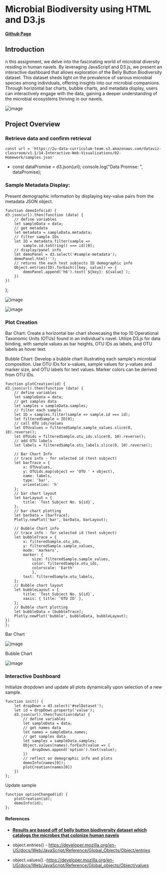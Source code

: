 # Microbial Biodiversity using HTML and D3.js



**[Github Page](https://sallyca530.github.io/Belly-button-challenge/)**

## Introduction
n this assignment, we delve into the fascinating world of microbial diversity residing in human navels. By leveraging JavaScript and D3.js, we present an interactive dashboard that allows exploration of the Belly Button Biodiversity dataset. This dataset sheds light on the prevalence of various microbial species among individuals, offering insights into our microbial companions. Through horizontal bar charts, bubble charts, and metadata display, users can interactively engage with the data, gaining a deeper understanding of the microbial ecosystems thriving in our navels.

![image](data/images/dashboard.png)

## Project Overview
### Retrieve data and confirm retrieval

    const url = 'https://2u-data-curriculum-team.s3.amazonaws.com/dataviz-classroom/v1.1/14-Interactive-Web-Visualizations/02-Homework/samples.json'
-
    const dataPromise = d3.json(url);
        console.log("Data Promise: ", dataPromise);

### Sample Metadata Display: 

Present demographic information by displaying key-value pairs from the metadata JSON object.

    function demoInfo(id) {
    d3.json(url).then(function (data) {
        // define variables 
        let sampleData = data;
        // get metadata
        let metadata = sampleData.metadata;
        // filter sample IDs
        let ID = metadata.filter(sample =>
            sample.id.toString() === id)[0];
        // display/panel info
        let demoPanel = d3.select('#sample-metadata');
        demoPanel.html('');
        // returns the each test subjects ID demographic info
        Object.entries(ID).forEach(([key, value]) => {
            demoPanel.append('h6').text(`${key}: ${value}`);
        })
    })
};

![image](data/images/dropdown_init.png)

![image](data/images/demographics.png)


### Plot Creation

Bar Chart: Create a horizontal bar chart showcasing the top 10 Operational Taxonomic Units (OTUs) found in an individual's navel. Utilize D3.js for data binding, with sample values as bar heights, OTU IDs as labels, and OTU labels as hover text.

Bubble Chart: Develop a bubble chart illustrating each sample's microbial composition. Use OTU IDs for x-values, sample values for y-values and marker size, and OTU labels for text values. Marker colors can be derived from OTU IDs.

    function plotCreation(id) {
    d3.json(url).then(function (data) {
        // define variables
        let sampleData = data;
        // get samples data
        let samples = sampleData.samples;
        // filter each sample
        let ID = samples.filter(sample => sample.id === id);
        let filteredSample = ID[0];
        // call OTU ids/values
        let OTUvalues = filteredSample.sample_values.slice(0, 10).reverse();
        let OTUids = filteredSample.otu_ids.slice(0, 10).reverse();
        // add OTU labels 
        let labels = filteredSample.otu_labels.slice(0, 10).reverse();
        
        // Bar Chart Info
        // trace info - for selected id (test subject)
        let barTrace = {
            x: OTUvalues,
            y: OTUids.map(object => 'OTU ' + object),
            name: labels,
            type: 'bar',
            orientation: 'h'
        };
        // bar chart layout
        let barLayout = {
            title: `Test Subject No. ${id}`,
        };
        // bar chart plotting
        let barData = [barTrace];
        Plotly.newPlot('bar', barData, barLayout);
       
        // Bubble Chart info
        // trace info - for selected id (test subject)
        let bubbleTrace = {
            x: filteredSample.otu_ids,
            y: filteredSample.sample_values,
            mode: 'markers',
            marker: {
                size: filteredSample.sample_values,
                color: filteredSample.otu_ids,
                colorscale: 'Earth'
                },
            text: filteredSample.otu_labels,
        };
        // Bubble chart layout
        let bubbleLayout = {
            title: `Test Subject No. ${id}`,
            xaxis: { title: 'OTU ID' },
        };
        // Bubble chart plotting
        let bubbleData = [bubbleTrace];
        Plotly.newPlot('bubble', bubbleData, bubbleLayout);
    })
    };

Bar Chart

![image](data/images/bar.png)

Bubble Chart 

![image](data/images/bubble.png)



### Interactive Dashboard 
Initialize dropdown and update all plots dynamically upon selection of a new sample. 

    function init() {
        let dropDown = d3.select('#selDataset');
        let id = dropDown.property('value');
        d3.json(url).then(function(data) {
            // define variables
            let sampleData = data;
            // get names data
            let names = sampleData.names;
            // get samples data
            let samples = sampleData.samples;
            Object.values(names).forEach(value => {
                dropDown.append('option').text(value);
            })
            // reflect on demographic info and plots
            demoInfo(names[0]);
            plotCreation(names[0])
        })
    };

Update sample

    function optionChanged(id) {
        plotCreation(id);
        demoInfo(id);
    };  


#### References

* **[Results are based off of belly button biodiversity dataset which catalogs the microbes that colonize human navels](https://robdunnlab.com/projects/belly-button-biodiversity/)**

* object.entries() - https://developer.mozilla.org/en-US/docs/Web/JavaScript/Reference/Global_Objects/Object/entries
* object.values() -https://developer.mozilla.org/en-US/docs/Web/JavaScript/Reference/Global_objects/Object/values